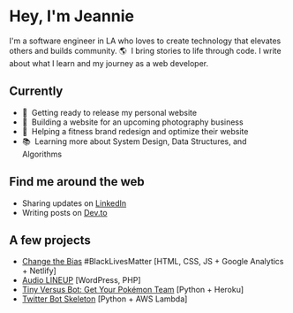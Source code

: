# Hey, I'm Jeannie

I'm a software engineer in LA who loves to create technology that elevates others and builds community. 🌎&nbsp; I bring stories to life through code. I write about what I learn and my journey as a web developer.

## Currently

- 🌱&nbsp; Getting ready to release my personal website
- 🌱&nbsp; Building a website for an upcoming photography business
- 🚧&nbsp; Helping a fitness brand redesign and optimize their website
- 📚&nbsp; Learning more about System Design, Data Structures, and Algorithms

## Find me around the web

- Sharing updates on [LinkedIn](https://www.linkedin.com/in/jeannie-t-nguyen/)
- Writing posts on [Dev.to](https://dev.to/jeannienguyen)

## A few projects

- [Change the Bias](https://changethebias.com/) #BlackLivesMatter [HTML, CSS, JS + Google Analytics + Netlify]
- [Audio LINEUP](https://audiolineup.com/) [WordPress, PHP]
- [Tiny Versus Bot: Get Your Pokémon Team](http://tinyversusbot.herokuapp.com/) [Python + Heroku]
- [Twitter Bot Skeleton](https://github.com/jeannienguyen/mha_screencaps) [Python + AWS Lambda]

